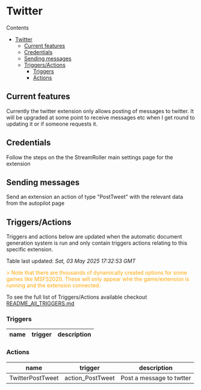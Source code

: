 <!-- this file will be auto updated for triggers and actions when the apidocs automatic
document builder is run.
To have the triggers and actions inserted do not remove the tags 'ReplaceTAGFor...' below
To run go to 'StreamRoller\docs\apidocs' and run 'node readmebuilder.mjs'
The script will parse files in the extensions directory looking for "triggersandactions ="
if found it will attempt to load hte file and use the exported 'triggersandactions' variable
to create the tables shown in the parsed README.md files
This was the only way I could find to autoupdate the triggers and actions lists
 -->

# Twitter

Contents

- [Twitter](#twitter)
  - [Current features](#current-features)
  - [Credentials](#credentials)
  - [Sending messages](#sending-messages)
  - [Triggers/Actions](#triggersactions)
    - [Triggers](#triggers)
    - [Actions](#actions)

## Current features

Currently the twitter extension only allows posting of messages to twitter. It will be upgraded at some point to receive messages etc when I get round to updating it or if someone requests it.

## Credentials

Follow the steps on the the StreamRoller main settings page for the extension

## Sending messages

Send an extension an action of type "PostTweet" with the relevant data from the autopilot page

## Triggers/Actions



Triggers and actions below are updated when the automatic document generation system is run and only contain triggers actions relating to this specific extension.

Table last updated: *Sat, 03 May 2025 17:32:53 GMT*

<div style='color:orange'>> Note that there are thousands of dynamically created options for some games like MSFS2020. These will only appear whe the game/extension is running and the extension connected.</div>

To see the full list of Triggers/Actions available checkout [README_All_TRIGGERS.md](https://github.com/SilenusTA/StreamRoller/blob/master/README_All_TRIGGERS.md)

### Triggers

| name | trigger | description |
| --- | --- | --- |


### Actions

| name | trigger | description |
| --- | --- | --- |
| TwitterPostTweet | action_PostTweet | Post a message to twtter |

